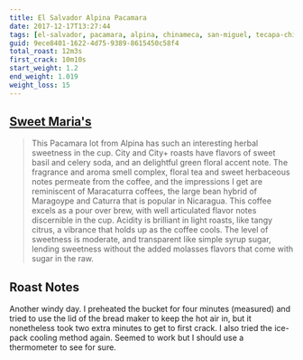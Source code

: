 ```yaml
---
title: El Salvador Alpina Pacamara
date: 2017-12-17T13:27:44
tags: [el-salvador, pacamara, alpina, chinameca, san-miguel, tecapa-chinameca ]
guid: 9ece8401-1622-4d75-9389-8615450c58f4
total_roast: 12m3s
first_crack: 10m10s
start_weight: 1.2
end_weight: 1.019
weight_loss: 15
---
```


## [Sweet Maria's][sm]

[sm]: https://web.archive.org/web/20171110224449/https://www.sweetmarias.com/product/el-salvador-alpina-pacamara

> This Pacamara lot from Alpina has such an interesting herbal sweetness in the
> cup. City and City+ roasts have flavors of sweet basil and celery soda, and an
> delightful green floral accent note. The fragrance and aroma smell complex,
> floral tea and sweet herbaceous notes permeate from the coffee, and the
> impressions I get are reminiscent of Maracaturra coffees, the large bean
> hybrid of Maragoype and Caturra that is popular in Nicaragua. This coffee
> excels as a pour over brew, with well articulated flavor notes discernible in
> the cup. Acidity is brilliant in light roasts, like tangy citrus, a vibrance
> that holds up as the coffee cools. The level of sweetness is moderate, and
> transparent like simple syrup sugar, lending sweetness without the added
> molasses flavors that come with sugar in the raw.

## Roast Notes

Another windy day.  I preheated the bucket for four minutes (measured) and tried
to use the lid of the bread maker to keep the hot air in, but it nonetheless
took two extra minutes to get to first crack.  I also tried the ice-pack cooling
method again.  Seemed to work but I should use a thermometer to see for sure.
